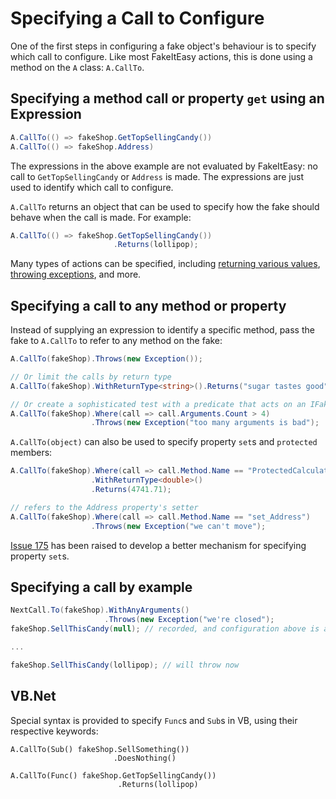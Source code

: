# Specifying a Call to Configure

One of the first steps in configuring a fake object's behaviour is to
specify which call to configure. Like most FakeItEasy actions, this is
done using a method on the `A` class: `A.CallTo`.

## Specifying a method call or property `get` using an Expression

```csharp
A.CallTo(() => fakeShop.GetTopSellingCandy())
A.CallTo(() => fakeShop.Address)
```

The expressions in the above example are not evaluated by FakeItEasy:
no call to `GetTopSellingCandy` or `Address` is made. The expressions
are just used to identify which call to configure.

`A.CallTo` returns an object that can be used to specify how the fake
should behave when the call is made. For example:

```csharp
A.CallTo(() => fakeShop.GetTopSellingCandy())
                       .Returns(lollipop);
```

Many types of actions can be specified, including
[returning various values](specifying-return-values.md),
[throwing exceptions](throwing-exceptions.md), and more.

## Specifying a call to any method or property

Instead of supplying an expression to identify a specific method, pass
the fake to `A.CallTo` to refer to any method on the fake:

```csharp
A.CallTo(fakeShop).Throws(new Exception());

// Or limit the calls by return type
A.CallTo(fakeShop).WithReturnType<string>().Returns("sugar tastes good");

// Or create a sophisticated test with a predicate that acts on an IFakeObjectCall
A.CallTo(fakeShop).Where(call => call.Arguments.Count > 4)
                  .Throws(new Exception("too many arguments is bad");
```

`A.CallTo(object)` can also be used to specify property `set`s and
`protected` members:

```csharp
A.CallTo(fakeShop).Where(call => call.Method.Name == "ProtectedCalculateSalesForToday")
                  .WithReturnType<double>()
                  .Returns(4741.71);

// refers to the Address property's setter
A.CallTo(fakeShop).Where(call => call.Method.Name == "set_Address")
                  .Throws(new Exception("we can't move");
```

[Issue 175](https://github.com/FakeItEasy/FakeItEasy/issues/175) has
been raised to develop a better mechanism for specifying property
`set`s.

## Specifying a call by example
```csharp
NextCall.To(fakeShop).WithAnyArguments()
                     .Throws(new Exception("we're closed");
fakeShop.SellThisCandy(null); // recorded, and configuration above is applied

...

fakeShop.SellThisCandy(lollipop); // will throw now
```

## VB.Net
Special syntax is provided to specify `Func`s and `Sub`s in VB, using their respective keywords:

```
A.CallTo(Sub() fakeShop.SellSomething())
                       .DoesNothing()

A.CallTo(Func() fakeShop.GetTopSellingCandy())
                        .Returns(lollipop)
```
